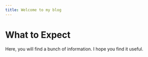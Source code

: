 ```yaml
---
title: Welcome to my blog
---
```


# What to Expect
Here, you will find a bunch of information. I hope you find it useful.
